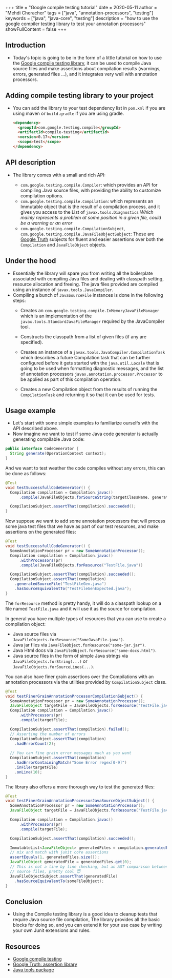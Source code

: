 +++
title = "Google compile testing tutorial"
date = 2020-05-11
author = "Mehdi Cheracher"
tags = ["java", "annotation-processors", "testing"]
keywords = ["java", "java-core", "testing"]
description = "how to use the google compiler testing library to test your annotation processors"
showFullContent = false
+++

## Introduction

- Today's topic is going to be in the form of a little tutorial on how to use
  the [Google compile testing library](https://github.com/google/compile-testing), it can be used to compile 
  Java source files and make assertions about compilation results (warnings,
  errors, generated files ...), and it integrates very well with annotation
  processors.


## Adding compile testing library to your project

- You can add the library to your test dependency list in `pom.xml` if you are using
  maven or `build.gradle` if you are using gradle.

  ```html
  <dependency>
    <groupId>com.google.testing.compile</groupId>
    <artifactId>compile-testing</artifactId>
    <version>0.17</version>
    <scope>test</scope>
  </dependency>
  ```


## API description

- The library comes with a small and rich API:

  - `com.google.testing.compile.Compiler`: which provides an API for compiling
    Java source files, with providing the ability to customize compilation
    options.
  - `com.google.testing.compile.Compilation`: which represents an Immutable
    object that is the result of a compilation process, and it gives you access
    to the List of `javax.tools.Diagnostics` *Which mainly represents 
    a problem at some position in a given file, could be a warning or an error*
  - `com.google.testing.compile.CompilationSubject`,
    `com.google.testing.compile.JavaFileObjectSubject`: These are [Google Truth](https://github.com/google/truth) subjects for fluent and easier
    assertions over both the `Compilation` and `JavaFileObject` objects.

## Under the hood

- Essentially the library will spare you from writing all the boilerplate
  associated with compiling Java files and dealing with classpath setting,
  resource allocation and freeing. The java files provided are compiled using an
  instance of `javax.tools.JavaCompiler`.
- Compiling a bunch of `JavaSourceFile` instances is done in the following steps:
  - Creates an `com.google.testing.compile.InMemoryJavaFileManager` which is an
    implementation of the `javax.tools.StandardJavaFileManager` required by the
    JavaCompiler tool.

  - Constructs the classpath from a list of given files (if any are specified).
  - Creates an instance of a `javax.tools.JavaCompiler.CompilationTask` which
    describes a future Compilation task that can be further configured before it
    gets started with the `java.util.Locale` that is going to be used when formatting
    diagnostic messages, and the list of annotation processors `javax.annotation.processor.Processor` to be applied
    as part of this compilation operation.
  - Creates a new Compilation object from the results of running the
    `CompilationTask` and returning it so that it can be used for tests.

## Usage example

- Let's start with some simple examples to familiarize ourselfs with the API
  described above. 
- Now imagine we want to test if some Java code generator is actually generating
  compilable Java code:

```java
public interface CodeGenerator {
  String generate(OperationContext context);
}
```

And we want to test weather the code compiles without any errors, this can be
done as follows:

```java
@Test
void testSuccessfullCodeGenerator() {
  Compilation compilation = Compilation.javac()
      .compile(JavaFileObjects.forSourceString(targetClassName, generator.generate(mockContext));

  CompilationSubject.assertThat(compilation).succeeded();
}
```

Now suppose we want to add some annotation processors that will process some
java test files that we have as part of our test resources, and make assertions
on the generated files:

```java
@Test
void testSuccessfullCodeGenerator() {
  SomeAnnotationProcessor pr = new SomeAnnotationProcessor();
  Compilation compilation = Compilation.javac()
      .withProcessors(pr)
      .compile(JavaFileObjects.forResource("TestFile.java"))

  CompilationSubject.assertThat(compilation).succeeded();
  CompilationSubject.assertThat(compilation)
    .generatedSourceFile("TestFileGen.java")
    .hasSourceEquivalentTo("TestFileGenExpected.java");
}
```

The `forResource` method is pretty handy, it will do a classpath lookup on
a file named `TestFile.java` and it will use it as the source for compilation.

In general you have multiple types of resources that you can use to create
a compilation object:
- Java source files via `JavaFileObjects.forResource("SomeJavaFile.java")`.
- Java jar files via `JavaFileObject.forResource("some-jar.jar")`.
- Java Html docs via `JavaFileObject.forResource("some-docs.html")`.
- Java source files in the form of simple Java strings via
  `JavaFileObjects.forString(...)` or `JavaFileObjects.forSourceLines(...)`.

You can also have finer grain assertions over the Compilations with an
annotation processors via the utilities provided by `CompilationSubject` class.

```java
@Test
void testFinerGrainAnnotationProcessorCompilationSubject() {
  SomeAnnotationProcessor pr = new SomeAnnotationProcessor();
  JavaFileObject targetFile = JavaFileObjects.forResource("TestFile.java");
  Compilation compilation = Compilation.javac()
      .withProcessors(pr)
      .compile(targetFile);

  CompilationSubject.assertThat(compilation).failed();
  // Asserting the number of errors
  CompilationSubject.assertThat(compilation)
    .hadErrorCount(2);
  
  // You can fine grain error messages much as you want
  CompilationSubject.assertThat(compilation)
    .hadErrorContainingMatch("Some Error regex[0-9]")
    .inFile(targetFile)
    .onLine(10);
}
```

The library also offers a more thorough way to test the generated files:

```java
@Test
void testFinerGrainAnnotationProcessorJavaSourceObjectSubject() {
  SomeAnnotationProcessor pr = new SomeAnnotationProcessor();
  JavaFileObject targetFile = JavaFileObjects.forResource("TestFile.java");

  Compilation compilation = Compilation.javac()
      .withProcessors(pr)
      .compile(targetFile);

  CompilationSubject.assertThat(compilation).succeeded();

  ImmutableList<JavaFileObject> generatedFiles = compilation.generatedFiles();
  // mix and match with junit core assertions
  assertEquals(1, generatedFiles.size());
  JavaFileObject generatedFile = generatedFiles.get(0);
  // This is not a line by line checking, but an AST comparison between the two
  // source files, pretty cool 😇
  JavaFileObjectSubject.assertThat(generatedFile)
    .hasSourceEquivalentTo(someFileObject);
}
```

## Conclusion

- Using the Compile testing library is a good idea to cleanup tests that require
  Java source file compilation, The library provides all the basic blocks for
  doing so, and you can extend it for your use case by writing your own Junit
  extensions and rules.

## Resources

- [Google compile testing](https://github.com/google/compile-testing) 
- [Google Truth: assertion library](https://github.com/google/truth) 
- [Java tools
  package](https://docs.oracle.com/en/java/javase/11/docs/api/java.compiler/javax/tools/package-summary.html)


